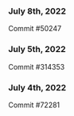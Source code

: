### July 8th, 2022

Commit #50247

### July 5th, 2022

Commit #314353


### July 4th, 2022

Commit #72281

